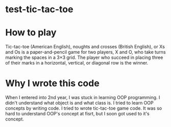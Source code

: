# test-tic-tac-toe

# How to play
Tic-tac-toe (American English), noughts and crosses (British English), or Xs and Os is a paper-and-pencil game for two players, X and O, who take turns marking the spaces in a 3×3 grid. The player who succeed in placing three of their marks in a horizontal, vertical, or diagonal row is the winner.

# Why I wrote this code
When I entered into 2nd year, I was stuck in learning OOP programming. I didn't understand what object is and what class is. I tried to learn OOP concepts by writing code. I tried to wrote tic-tac-toe game code. It was so hard to understand OOP's concept at fisrt, but I soon got used to it's concept.
